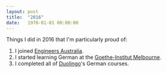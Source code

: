 ```yaml
---
layout: post
title:  "2016"
date:   1970-01-01 00:00:00
---
```


Things I did in 2016 that I'm particularly proud of:

1. I joined [Engineers Australia][].
2. I started learning German at the [Goethe-Institut Melbourne][].
3. I completed all of [Duolingo][]'s German courses.

[Engineers Australia]: https://engineersaustralia.org.au
[Goethe-Institut Melbourne]: https://www.goethe.de/ins/au/en/sta/mel/kur.html
[Duolingo]: https://en.duolingo.com/course/de/en/Learn-German-Online